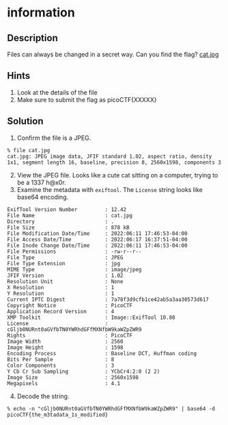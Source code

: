 # information
## Description
Files can always be changed in a secret way. Can you find the flag? [cat.jpg](cat.jpg)
## Hints
1. Look at the details of the file
2. Make sure to submit the flag as picoCTF{XXXXX}
## Solution
1. Confirm the file is a JPEG.
```console
% file cat.jpg
cat.jpg: JPEG image data, JFIF standard 1.02, aspect ratio, density 1x1, segment length 16, baseline, precision 8, 2560x1598, components 3
```
2. View the JPEG file. Looks like a cute cat sitting on a computer, trying to be a 1337 h@x0r.
3. Examine the metadata with `exiftool`. The `License` string looks like base64 encoding.
```console
ExifTool Version Number         : 12.42
File Name                       : cat.jpg
Directory                       : .
File Size                       : 878 kB
File Modification Date/Time     : 2022:06:11 17:46:53-04:00
File Access Date/Time           : 2022:06:17 16:37:51-04:00
File Inode Change Date/Time     : 2022:06:11 17:46:53-04:00
File Permissions                : -rw-r--r--
File Type                       : JPEG
File Type Extension             : jpg
MIME Type                       : image/jpeg
JFIF Version                    : 1.02
Resolution Unit                 : None
X Resolution                    : 1
Y Resolution                    : 1
Current IPTC Digest             : 7a78f3d9cfb1ce42ab5a3aa30573d617
Copyright Notice                : PicoCTF
Application Record Version      : 4
XMP Toolkit                     : Image::ExifTool 10.80
License                         : cGljb0NURnt0aGVfbTN0YWRhdGFfMXNfbW9kaWZpZWR9
Rights                          : PicoCTF
Image Width                     : 2560
Image Height                    : 1598
Encoding Process                : Baseline DCT, Huffman coding
Bits Per Sample                 : 8
Color Components                : 3
Y Cb Cr Sub Sampling            : YCbCr4:2:0 (2 2)
Image Size                      : 2560x1598
Megapixels                      : 4.1
```
4. Decode the string.
```console
% echo -n "cGljb0NURnt0aGVfbTN0YWRhdGFfMXNfbW9kaWZpZWR9" | base64 -d
picoCTF{the_m3tadata_1s_modified}
```
